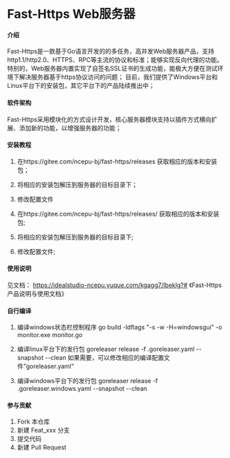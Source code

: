 # Fast-Https Web服务器

#### 介绍
Fast-Https是一款基于Go语言开发的的多任务，高并发Web服务器产品，支持http1.1/http2.0、HTTPS、RPC等主流的协议和标准；能够实现反向代理的功能。特别的，Web服务器内置实现了自签名SSL证书的生成功能，能极大方便在测试环境下解决服务器基于https协议访问的问题；
目前，我们提供了Windows平台和Linux平台下的安装包，其它平台下的产品陆续推出中；

#### 软件架构
Fast-Https采用模块化的方式设计开发，核心服务器模块支持以插件方式横向扩展、添加新的功能，以增强服务器的功能；

#### 安装教程

1.  在https://gitee.com/ncepu-bj/fast-https/releases 获取相应的版本和安装包；
2.  将相应的安装包解压到服务器的目标目录下；
3.  修改配置文件

1.  在https://gitee.com/ncepu-bj/fast-https/releases/ 获取相应的版本和安装包;
2.  将相应的安装包解压到服务器的目标目录下;
3.  修改配置文件;


#### 使用说明
见文档：
https://idealstudio-ncepu.yuque.com/kgagg7/lbeklg?# 《Fast-Https产品说明与使用文档》

#### 自行编译
1. 编译windows状态栏控制程序
    go build -ldflags "-s -w -H=windowsgui" -o monitor.exe monitor.go

2. 编译linux平台下的发行包
   goreleaser release -f .goreleaser.yaml --snapshot --clean
   如果需要，可以修改相应的编译配置文件”goreleaser.yaml“

3. 编译windows平台下的发行包
   goreleaser release -f .goreleaser.windows.yaml --snapshot --clean
    

#### 参与贡献

1.  Fork 本仓库
2.  新建 Feat_xxx 分支
3.  提交代码
4.  新建 Pull Request

